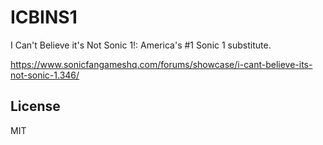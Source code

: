 # ICBINS1
I Can't Believe it's Not Sonic 1!: America's #1 Sonic 1 substitute.

https://www.sonicfangameshq.com/forums/showcase/i-cant-believe-its-not-sonic-1.346/

## License

MIT
